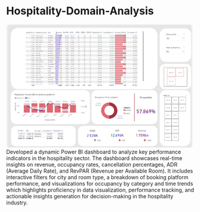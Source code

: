 # Hospitality-Domain-Analysis
<img src = "Hospitality Domain Analysis Dashboard.png"/>
Developed a dynamic Power BI dashboard to analyze key performance indicators in the hospitality sector. The dashboard showcases real-time insights on revenue, occupancy rates, cancellation percentages, ADR (Average Daily Rate), and RevPAR (Revenue per Available Room). It includes interactive filters for city and room type, a breakdown of booking platform performance, and visualizations for occupancy by category and time trends which highlights proficiency in data visualization, performance tracking, and actionable insights generation for decision-making in the hospitality industry.
